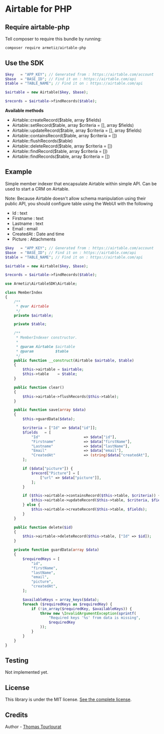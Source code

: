 # Airtable for PHP

## Require airtable-php

Tell composer to require this bundle by running:

``` bash
composer require armetiz/airtable-php
```

## Use the SDK

```php
$key   = "APP_KEY"; // Generated from : https://airtable.com/account
$base  = "BASE_ID"; // Find it on : https://airtable.com/api
$table = "TABLE_NAME"; // Find it on : https://airtable.com/api

$airtable = new Airtable($key, $base);

$records = $airtable->findRecords($table);
```

**Available methods**

* Airtable::createRecord($table, array $fields)
* Airtable::setRecord($table, array $criteria = [], array $fields)
* Airtable::updateRecord($table, array $criteria = [], array $fields)
* Airtable::containsRecord($table, array $criteria = [])
* Airtable::flushRecords($table)
* Airtable::deleteRecord($table, array $criteria = [])
* Airtable::findRecord($table, array $criteria = [])
* Airtable::findRecords($table, array $criteria = [])

## Example

Simple member indexer that encapsulate Airtable within simple API.
Can be used to start a CRM on Airtable.

Note: Because Airtable doesn't allow schema manipulation using their public API, you should configure table using the WebUI with the following

* Id : text
* Firstname : text
* Lastname : text
* Email : email
* CreatedAt : Date and time
* Picture : Attachments


```php
$key   = "APP_KEY"; // Generated from : https://airtable.com/account
$base  = "BASE_ID"; // Find it on : https://airtable.com/api
$table = "TABLE_NAME"; // Find it on : https://airtable.com/api

$airtable = new Airtable($key, $base);

$records = $airtable->findRecords($table);
```

```php
use Armetiz\AirtableSDK\Airtable;

class MemberIndex
{
    /**
     * @var Airtable
     */
    private $airtable;

    private $table;

    /**
     * MemberIndexer constructor.
     *
     * @param Airtable $airtable
     * @param          $table
     */
    public function __construct(Airtable $airtable, $table)
    {
        $this->airtable = $airtable;
        $this->table    = $table;
    }

    public function clear()
    {
        $this->airtable->flushRecords($this->table);
    }

    public function save(array $data)
    {
        $this->guardData($data);

        $criteria = ["Id" => $data["id"]];
        $fields   = [
            "Id"                    => $data["id"],
            "Firstname"             => $data["firstName"],
            "Lastname"              => $data["lastName"],
            "Email"                 => $data["email"],
            "CreatedAt"             => (string)$data["createdAt"],
        ];

        if ($data["picture"]) {
            $record["Picture"] = [
                ["url" => $data["picture"]],
            ];
        }

        if ($this->airtable->containsRecord($this->table, $criteria)) {
            $this->airtable->updateRecord($this->table, $criteria, $fields);
        } else {
            $this->airtable->createRecord($this->table, $fields);
        }
    }

    public function delete($id)
    {
        $this->airtable->deleteRecord($this->table, ["Id" => $id]);
    }

    private function guardData(array $data)
    {
        $requiredKeys = [
            "id",
            "firstName",
            "lastName",
            "email",
            "picture",
            "createdAt",
        ];

        $availableKeys = array_keys($data);
        foreach ($requiredKeys as $requiredKey) {
            if (!in_array($requiredKey, $availableKeys)) {
                throw new \InvalidArgumentException(sprintf(
                    "Required keys '%s' from data is missing",
                    $requiredKey
                ));
            }
        }
    }
}
```

## Testing

Not implemented yet.

## License

This library is under the MIT license. [See the complete license](https://github.com/armetiz/airtable-php/blob/master/LICENSE).

## Credits

Author - [Thomas Tourlourat](http://www.wozbe.com)
